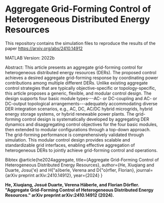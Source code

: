 # Aggregate Grid-Forming Control of Heterogeneous Distributed Energy Resources
This repository contains the simulation files to reproduce the results of the paper https://arxiv.org/abs/2410.14912

MATLAB Version: 2022b

Abstract: This article presents an aggregate grid-forming control for heterogeneous distributed energy resources (DERs). The proposed control achieves a desired aggregate grid-forming response by coordinating power contributions among multiple different DERs. Unlike existing aggregate control strategies that are typically objective-specific or topology-specific, this article proposes a generic, flexible, and modular control design. The design supports four basic module types---AC- or DC-coupling and AC- or DC-output topological arrangements---adequately accommodating diverse DER integration scenarios, e.g., AC, DC, AC/DC hybrid microgrids, hybrid energy storage systems, or hybrid renewable power plants. The grid-forming control design is systematically developed by aggregating DER dynamics and disaggregating control objectives for the four basic modules, then extended to modular configurations through a top-down approach. The grid-forming performance is comprehensively validated through simulation. This modular control design provides scalable and standardizable grid interfaces, enabling effective aggregation of heterogeneous DERs to jointly achieve grid-forming control and operations.


Bibtex
@article{he2024aggregate,
  title={Aggregate Grid-Forming Control of Heterogeneous Distributed Energy Resources},
  author={He, Xiuqiang and Duarte, Josu{\'e} and H{\"a}berle, Verena and D{\"o}rfler, Florian},
  journal={arXiv preprint arXiv:2410.14912},
  year={2024}
}

**He, Xiuqiang, Josué Duarte, Verena Häberle, and Florian Dörfler. "Aggregate Grid-Forming Control of Heterogeneous Distributed Energy Resources." arXiv preprint arXiv:2410.14912 (2024).**
